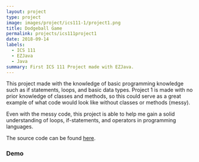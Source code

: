 ```yaml
---
layout: project
type: project
image: images/project/ics111-1/project1.png
title: Dodgeball Game
permalink: projects/ics111project1
date: 2018-09-14
labels:
  - ICS 111
  - EZJava
  - Java
summary: First ICS 111 Project made with EZJava.
---
```

This project made with the knowledge of basic programming knowledge such as if statements, loops, and basic data types. Project 1 is made with no prior knowledge of classes and methods, so this could serve as a great example of what code would look like without classes or methods (messy).

Even with the messy code, this project is able to help me gain a solid understanding of loops, if-statements, and operators in programming languages.

The source code can be found [here](https://github.com/JunM1ao/ICS-111-Project-1).

### Demo
<div class="ui embed" data-source="youtube" data-id="HEakSn5i3-M">
</div>
